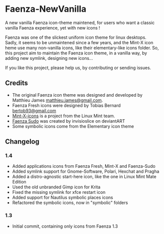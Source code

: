 # Faenza-NewVanilla

A new vanilla Faenza icon-theme maintened, for users who want a classic vanilla Faenza experience, yet with new icons !

Faenza was one of the slickest uniform icon theme for linux desktops. Sadly, it seems to be unmaintened since a few years, and the Mint-X icon heme use many non-vanilla icons, like their elementary-like icons folder. So, this project aim to maintain the Faenza icon theme, in a vanilla way, by adding new symlink, designing new icons...

If you like this project, please help us, by contributing or sending issues.

## Credits

- The original Faenza icon theme was designed and developed by Matthieu James <matthieu.james@gmail.com>.
- Faenza Fresh icons were designed by Tobias Bernard <bertob93@gmail.com>
- [Mint-X-icons](https://github.com/linuxmint/mint-x-icons) is a project from the Linux Mint team.
- [Faenza Sudo](http://invisioslice.deviantart.com/art/Faenza-Sudo-Apps-SVG-263094273) was created by invisioslice on deviantART
- Some symbolic icons come from the Elementary icon theme

## Changelog

### 1.4

- Added applications icons from Faenza Fresh, Mint-X and Faenza-Sudo
- Added symlink support for Gnome-Software, Polari, Hexchat and Pragha
- Added a distro-agnostic start-here icon, like the one in Linux Mint Mate Edition
- Used the old unbranded Gimp icon for Krita
- Fixed the missing symlink for xfce restart icon
- Added support for Nautilus symbolic places icons
- Refactored the symbolic icons, now in "symbolic" folders


### 1.3

- Initial commit, containing only icons from Faenza 1.3

